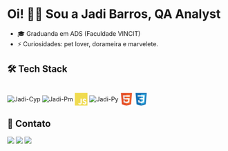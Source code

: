 # Oi! 👋🏽 Sou a Jadi Barros, QA Analyst

- 🎓 Graduanda em ADS (Faculdade VINCIT)
- ⚡ Curiosidades: pet lover, dorameira e marvelete.

## 🛠 Tech Stack

<div style="display: inline_block"><br>
  <img align="center" alt="Jadi-Cyp" height="30" src="https://static-00.iconduck.com/assets.00/cypress-icon-512x511-29zvfts6.png">  
  <img align="center" alt="Jadi-Pm" height="30" src="https://cdn.worldvectorlogo.com/logos/postman.svg">  
  <img align="center" alt="Jadi-Js" height="30" src="https://raw.githubusercontent.com/devicons/devicon/master/icons/javascript/javascript-plain.svg">  
  <img align="center" alt="Jadi-Py" height="30" src="https://cdn4.iconfinder.com/data/icons/logos-and-brands/512/267_Python_logo-512.png">  
  <img align="center" alt="Jadi-HTML" height="30" src="https://raw.githubusercontent.com/devicons/devicon/master/icons/html5/html5-original.svg">  
  <img align="center" alt="Jadi-CSS" height="30" src="https://raw.githubusercontent.com/devicons/devicon/master/icons/css3/css3-original.svg">
  
</div>

####

## 📲 Contato

<div> 
  <a href = "mailto:jbheliodoro@gmail.com"><img src="https://img.shields.io/badge/-Gmail-%23333?style=for-the-badge&logo=gmail&logoColor=white" target="_blank"></a>
  <a href="https://www.linkedin.com/in/jadibarros/" target="_blank"><img src="https://img.shields.io/badge/-LinkedIn-%230077B5?style=for-the-badge&logo=linkedin&logoColor=white" target="_blank"></a> 
  <a href="https://www.instagram.com/jadibarros.qa/" target="_blank"><img src="https://img.shields.io/badge/-Instagram-%23E4405F?style=for-the-badge&logo=instagram&logoColor=white" target="_blank"></a>
  
</div>

<!--
**jadibrrs/jadibrrs** is a ✨ _special_ ✨ repository because its `README.md` (this file) appears on your GitHub profile.

Here are some ideas to get you started:

- 🔭 I’m currently working on ...
- 🌱 I’m currently learning ...
- 👯 I’m looking to collaborate on ...
- 🤔 I’m looking for help with ...
- 💬 Ask me about ...
- 📫 How to reach me: ...
- 😄 Pronouns: ...
- ⚡ Fun fact: ...
-->
